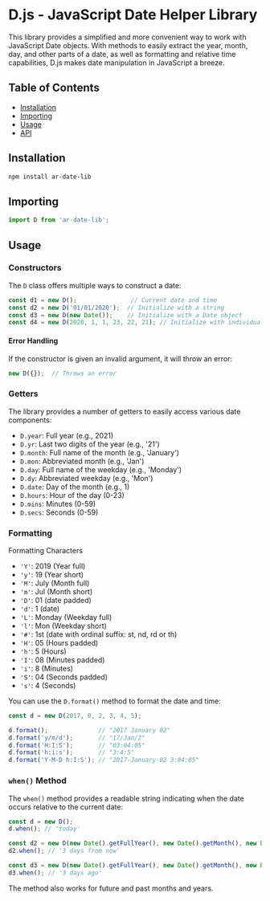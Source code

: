 # D.js - JavaScript Date Helper Library

This library provides a simplified and more convenient way to work with JavaScript Date objects. With methods to easily extract the year, month, day, and other parts of a date, as well as formatting and relative time capabilities, D.js makes date manipulation in JavaScript a breeze.

## Table of Contents

- [Installation](#installation)
- [Importing](#importing)
- [Usage](#usage)
- [API](#api)

## Installation

```bash
npm install ar-date-lib
```

## Importing

```javascript
import D from 'ar-date-lib';
```

## Usage

### Constructors

The `D` class offers multiple ways to construct a date:

```javascript
const d1 = new D();               // Current date and time
const d2 = new D('01/01/2020');  // Initialize with a string
const d3 = new D(new Date());    // Initialize with a Date object
const d4 = new D(2020, 1, 1, 23, 22, 21); // Initialize with individual date and time components
```

#### Error Handling

If the constructor is given an invalid argument, it will throw an error:

```javascript
new D({});  // Throws an error
```

### Getters

The library provides a number of getters to easily access various date components:

- `D.year`:  Full year (e.g., 2021)
- `D.yr`:    Last two digits of the year (e.g., '21')
- `D.month`: Full name of the month (e.g., 'January')
- `D.mon`:   Abbreviated month (e.g., 'Jan')
- `D.day`:   Full name of the weekday (e.g., 'Monday')
- `D.dy`:    Abbreviated weekday (e.g., 'Mon')
- `D.date`:  Day of the month (e.g., 1)
- `D.hours`: Hour of the day (0-23)
- `D.mins`:  Minutes (0-59)
- `D.secs`:  Seconds (0-59)

### Formatting

Formatting Characters
- `'Y'`: 2019 (Year full)
- `'y'`: 19 (Year short)
- `'M'`: July (Month full)
- `'m'`: Jul (Month short)
- `'D'`: 01 (date padded)
- `'d'`: 1 (date)
- `'L'`: Monday (Weekday full)
- `'l'`: Mon (Weekday short)
- `'#'`: 1st (date with ordinal suffix: st, nd, rd or th)
- `'H'`: 05 (Hours padded)
- `'h'`: 5 (Hours)
- `'I'`: 08 (Minutes padded)
- `'i'`: 8 (Minutes)
- `'S'`: 04 (Seconds padded)
- `'s'`: 4 (Seconds)

You can use the `D.format()` method to format the date and time:

```javascript
const d = new D(2017, 0, 2, 3, 4, 5);

d.format();              // "2017 January 02"
d.format('y/m/d');       // "17/Jan/2"
d.format('H:I:S');       // "03:04:05"
d.format('h:i:s');       // "3:4:5"
d.format('Y-M-D h:I:S'); // "2017-January-02 3:04:05"
```

### `when()` Method

The `when()` method provides a readable string indicating when the date occurs relative to the current date:

```javascript
const d = new D();
d.when(); // 'today'

const d2 = new D(new Date().getFullYear(), new Date().getMonth(), new Date().getDate() + 3);
d2.when(); // '3 days from now'

const d3 = new D(new Date().getFullYear(), new Date().getMonth(), new Date().getDate() - 3);
d3.when(); // '3 days ago'
```

The method also works for future and past months and years.
